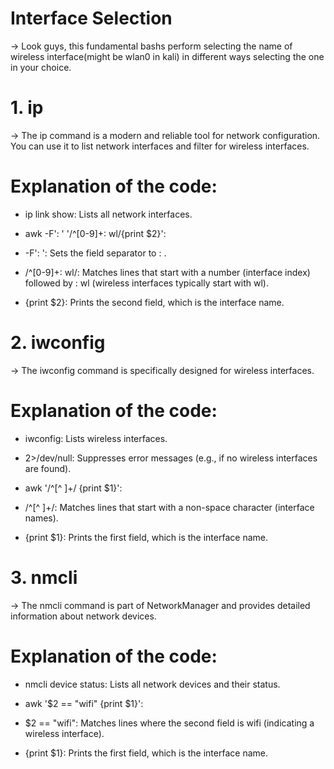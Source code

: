 # Interface Selection

-> Look guys, this fundamental bashs perform selecting the name of wireless interface(might be wlan0 in kali) in different ways selecting the one in your choice.

# 1. ip
 -> The ip command is a modern and reliable tool for network configuration. You can use it to list network interfaces and filter for wireless interfaces.
 # Explanation of the code:
  * ip link show: Lists all network interfaces.

  * awk -F': ' '/^[0-9]+: wl/{print $2}':

  * -F': ': Sets the field separator to : .

  * /^[0-9]+: wl/: Matches lines that start with a number (interface index) followed by : wl (wireless interfaces typically start with wl).

  * {print $2}: Prints the second field, which is the interface name.

# 2. iwconfig
 -> The iwconfig command is specifically designed for wireless interfaces.
 # Explanation of the code:
  * iwconfig: Lists wireless interfaces.

  * 2>/dev/null: Suppresses error messages (e.g., if no wireless interfaces are found).

  * awk '/^[^ ]+/ {print $1}':
   * /^[^ ]+/: Matches lines that start with a non-space character (interface names).
   * {print $1}: Prints the first field, which is the interface name.
# 3. nmcli
 -> The nmcli command is part of NetworkManager and provides detailed information about network devices.
 # Explanation of the code:
  * nmcli device status: Lists all network devices and their status.

  * awk '$2 == "wifi" {print $1}':
   * $2 == "wifi": Matches lines where the second field is wifi (indicating a wireless interface).
   * {print $1}: Prints the first field, which is the interface name.